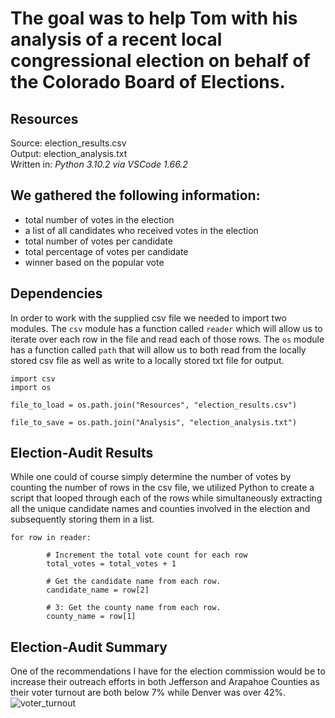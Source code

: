 # The goal was to help Tom with his analysis of a recent local congressional election on behalf of the Colorado Board of Elections.

## Resources
Source: election_results.csv<br>
Output: election_analysis.txt<br>
Written in: <i>Python 3.10.2 via VSCode 1.66.2</i><br>

## We gathered the following information:
- total number of votes in the election
- a list of all candidates who received votes in the election
- total number of votes per candidate
- total percentage of votes per candidate
- winner based on the popular vote

## Dependencies
In order to work with the supplied csv file we needed to import two modules. The <code>csv</code> module has a function called <code>reader</code> which will allow us to iterate over each row in the file and read each of those rows. The <code>os</code> module has a function called <code>path</code> that will allow us to both read from the locally stored csv file as well as write to a locally stored txt file for output.

```
import csv
import os

file_to_load = os.path.join("Resources", "election_results.csv")

file_to_save = os.path.join("Analysis", "election_analysis.txt")
```

## Election-Audit Results
While one could of course simply determine the number of votes by counting the number of rows in the csv file, we utilized Python to create a script that looped through each of the rows while simultaneously extracting all the unique candidate names and counties involved in the election and subsequently storing them in a list. 

```
for row in reader:

        # Increment the total vote count for each row
        total_votes = total_votes + 1

        # Get the candidate name from each row.
        candidate_name = row[2]

        # 3: Get the county name from each row.
        county_name = row[1]
```

## Election-Audit Summary
One of the recommendations I have for the election commission would be to increase their outreach efforts in both Jefferson and Arapahoe Counties as their voter turnout are both below 7% while Denver was over 42%. 
![voter_turnout](https://user-images.githubusercontent.com/15967377/165414605-fb71cef7-03c8-4c63-a88d-06c7dca855f5.PNG)

